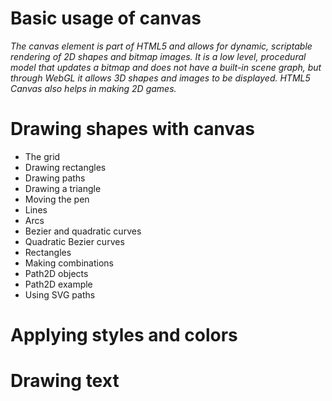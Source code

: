 # Basic usage of canvas
*The canvas element is part of HTML5 and allows for dynamic, scriptable rendering of 2D shapes and bitmap images. It is a low level, procedural model that updates a bitmap and does not have a built-in scene graph, but through WebGL it allows 3D shapes and images to be displayed. HTML5 Canvas also helps in making 2D games.*
# Drawing shapes with canvas
* The grid
* Drawing rectangles
* Drawing paths
* Drawing a triangle
* Moving the pen
* Lines
* Arcs
* Bezier and quadratic curves
* Quadratic Bezier curves
* Rectangles
* Making combinations
* Path2D objects
* Path2D example
* Using SVG paths
# Applying styles and colors
# Drawing text
